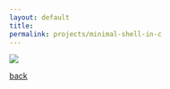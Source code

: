 ```yaml
---
layout: default
title: 
permalink: projects/minimal-shell-in-c
---
```




![](/assets/images/projects/.png)

[back](./)